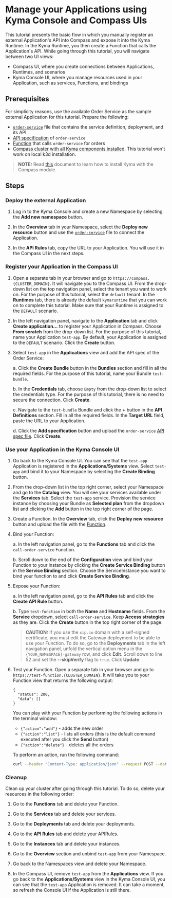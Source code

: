 # Manage your Applications using Kyma Console and Compass UIs

This tutorial presents the basic flow in which you manually register an external Application's API into Compass and expose it into the Kyma Runtime. In the Kyma Runtime, you then create a Function that calls the Application's API. While going through this tutorial, you will navigate between two UI views:

- Compass UI, where you create connections between Applications, Runtimes, and scenarios
- Kyma Console UI, where you manage resources used in your Application, such as services, Functions, and bindings

## Prerequisites

For simplicity reasons, use the available Order Service as the sample external Application for this tutorial. Prepare the following:

- [`order-service`](./assets/order-service.yaml) file that contains the service definition, deployment, and its API
- [API specification](./assets/order-service-api-spec.yaml) of `order-service`
- [Function](./assets/function.yaml) that calls `order-service` for orders
- [Compass cluster with all Kyma components installed](./04-01-installation.md#single-cluster-with-compass-and-runtime-agent). This tutorial won't work on local k3d installation.

>**NOTE:** Read [this](./04-01-installation.md) document to learn how to install Kyma with the Compass module.

## Steps

### Deploy the external Application

1. Log in to the Kyma Console and create a new Namespace by selecting the **Add new namespace** button.

2. In the **Overview** tab in your Namespace, select the **Deploy new resource** button and use the [`order-service`](./assets/order-service.yaml) file to connect the Application.

3. In the **API Rules** tab, copy the URL to your Application. You will use it in the Compass UI in the next steps.

### Register your Application in the Compass UI

1. Open a separate tab in your browser and go to `https://compass.{CLUSTER_DOMAIN}`. It will navigate you to the Compass UI. From the drop-down list on the top navigation panel, select the tenant you want to work on. For the purpose of this tutorial, select the `default` tenant. In the **Runtimes** tab, there is already the default `kymaruntime` that you can work on to complete this tutorial. Make sure that your Runtime is assigned to the `DEFAULT` scenario.

2. In the left navigation panel, navigate to the **Application** tab and click **Create application...** to register your Application in Compass. Choose **From scratch** from the drop-down list. For the purpose of this tutorial, name your Application `test-app`. By default, your Application is assigned to the `DEFAULT` scenario. Click the **Create** button.

3. Select `test-app` in the **Applications** view and add the API spec of the Order Service:

    a. Click the **Create Bundle** button in the **Bundles** section and fill in all the required fields. For the purpose of this tutorial, name your Bundle `test-bundle`.

    b. In the **Credentials** tab, choose `Empty` from the drop-down list to select the credentials type. For the purpose of this tutorial, there is no need to secure the connection. Click **Create**.

    c. Navigate to the `test-bundle` Bundle and click the **+** button in the **API Definitions** section. Fill in all the required fields. In the **Target URL** field, paste the URL to your Application.

    d. Click the **Add specification** button and upload the `order-service` [API spec file](./assets/order-service-api-spec.yaml). Click **Create**.


### Use your Application in the Kyma Console UI

1. Go back to the Kyma Console UI. You can see that the `test-app` Application is registered in the **Applications/Systems** view. Select `test-app` and bind it to your Namespace by selecting the **Create Binding** button.

2. From the drop-down list in the top right corner, select your Namespace and go to the **Catalog** view. You will see your services available under the **Services** tab. Select the `test-app` service. Provision the service instance by choosing your Bundle as **Selected plan** from the dropdown list and clicking the **Add** button in the top right corner of the page.

3. Create a Function. In the **Overview** tab, click the **Deploy new resource** button and upload the file with the [Function](./assets/function.yaml).

4. Bind your Function:

    a. In the left navigation panel, go to the **Functions** tab and click the `call-order-service` Function.

    b. Scroll down to the end of the **Configuration** view and bind your Function to your instance by clicking the **Create Service Binding** button in the **Service Binding** section. Choose the ServiceInstance you want to bind your function to and click **Create Service Binding**.

5. Expose your Function:

    a. In the left navigation panel, go to the **API Rules** tab and click the **Create API Rule** button.

    b. Type `test-function` in both the **Name** and **Hostname** fields. From the **Service** dropdown, select `call-order-service`. Keep **Access strategies** as they are. Click the **Create** button in the top right corner of the page.

    >**CAUTION:** If you use the `xip.io` domain with a self-signed certificate, you must edit the Gateway deployment to be able to use your Function. To do so, go to the **Deployments** tab in the left navigation panel, unfold the vertical option menu in the `{YOUR_NAMESPACE}-gateway` row, and click **Edit**. Scroll down to line 52 and set the **--skipVerify** flag to `true`. Click **Update**.

6. Test your Function. Open a separate tab in your browser and go to `https://test-function.{CLUSTER_DOMAIN}`. It will take you to your Function view that returns the following output:

    ```
    {
      "status": 200,
      "data": []
    }
    ```

    You can play with your Function by performing the following actions in the terminal window:

    - `{"action":"add"}` - adds the new order
    - `{"action":"list"}` - lists all orders (this is the default command executed after you click the **Send** button)
    - `{"action":"delete"}` - deletes all the orders

    To perform an action, run the following command:

    ```bash
    curl --header "Content-Type: application/json" --request POST --data '{SELECTED_ACTION}' https://test-function.{CLUSTER_DOMAIN}
    ```

### Cleanup

Clean up your cluster after going through this tutorial. To do so, delete your resources in the following order:

1. Go to the **Functions** tab and delete your Function.

2. Go to the **Services** tab and delete your services.

3. Go to the **Deployments** tab and delete your deployments.

4. Go to the **API Rules** tab and delete your APIRules.

5. Go to the **Instances** tab and delete your instances.

6. Go to the **Overview** section and unbind `test-app` from your Namespace.

7. Go back to the Namespaces view and delete your Namespace.

8. In the Compass UI, remove `test-app` from the **Applications** view. If you go back to the **Applications/Systems** view in the Kyma Console UI, you can see that the `test-app` Application is removed. It can take a moment, so refresh the Console UI if the Application is still there.
